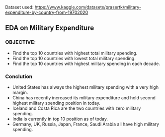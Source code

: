 Dataset used: https://www.kaggle.com/datasets/prasertk/military-expenditure-by-country-from-19702020

## EDA on Military Expenditure

### OBJECTIVE:
 - Find the top 10 countries with highest total military spending.
 - Find the top 10 countries with lowest total military spending.
 - Find the top 10 countries with highest military spending in each decade.

### Conclution

 - United States has always the highest military spending with a very high margin.
 - China has recently increased its military expenditure and hold second highest military spending position in today.
 - Iceland and Costa Rica are the two countries with zero military spending.
 - India is currently in top 10 position as of today.
 - Germany, UK, Russia, Japan, France, Saudi Arabia all have high military spending.

